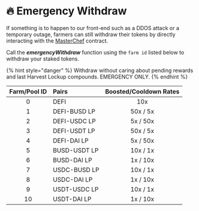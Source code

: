# 🔥 Emergency Withdraw

If something is to happen to our front-end such as a DDOS attack or a temporary outage, farmers can still withdraw their tokens by directly interacting with the [MasterChef](https://bscscan.com/address/0x73feaa1ee314f8c655e354234017be2193c9e24e#writeContract) contract.

Call the _**emergencyWithdraw**_ function using the `farm id` listed below to withdraw your staked tokens.

{% hint style="danger" %}
Withdraw without caring about pending rewards and last Harvest Lockup compounds. EMERGENCY ONLY.
{% endhint %}

| Farm/Pool  ID | Pairs | Boosted/Cooldown Rates |
| :---: | :--- | :---: |
| 0 | DEFI | 10x |
| 1 | DEFI-BUSD LP                                                                                      | 50x / 5x |
| 2 | DEFI-USDC LP | 5x / 50x |
| 3 | DEFI-USDT LP | 50x / 5x |
| 4 | DEFI-DAI LP | 5x / 50x |
| 5 | BUSD-USDT LP | 10x / 1x |
| 6 | BUSD-DAI LP | 1x / 10x |
| 7 | USDC-BUSD LP | 10x / 1x |
| 8 | USDC-DAI LP | 1x / 10x |
| 9 | USDT-USDC LP | 10x / 1x |
| 10 | USDT-DAI LP | 1x / 10x |

​

